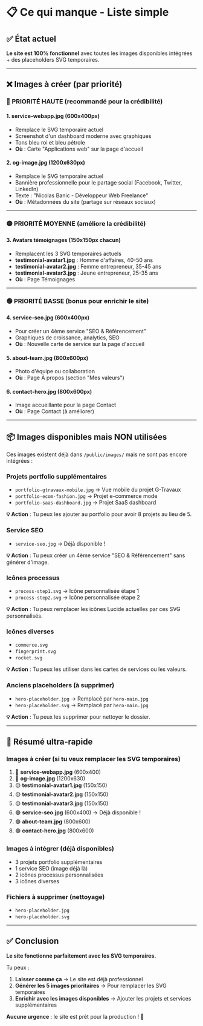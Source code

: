 # 📋 Ce qui manque - Liste simple

## ✅ État actuel
**Le site est 100% fonctionnel** avec toutes les images disponibles intégrées + des placeholders SVG temporaires.

---

## ❌ Images à créer (par priorité)

### 🔴 PRIORITÉ HAUTE (recommandé pour la crédibilité)

#### 1. **service-webapp.jpg** (600x400px)
- Remplace le SVG temporaire actuel
- Screenshot d'un dashboard moderne avec graphiques
- Tons bleu roi et bleu pétrole
- **Où** : Carte "Applications web" sur la page d'accueil

#### 2. **og-image.jpg** (1200x630px)
- Remplace le SVG temporaire actuel
- Bannière professionnelle pour le partage social (Facebook, Twitter, LinkedIn)
- Texte : "Nicolas Banic - Développeur Web Freelance"
- **Où** : Métadonnées du site (partage sur réseaux sociaux)

---

### 🟡 PRIORITÉ MOYENNE (améliore la crédibilité)

#### 3. Avatars témoignages (150x150px chacun)
- Remplacent les 3 SVG temporaires actuels
- **testimonial-avatar1.jpg** : Homme d'affaires, 40-50 ans
- **testimonial-avatar2.jpg** : Femme entrepreneur, 35-45 ans
- **testimonial-avatar3.jpg** : Jeune entrepreneur, 25-35 ans
- **Où** : Page Témoignages

---

### 🟢 PRIORITÉ BASSE (bonus pour enrichir le site)

#### 4. **service-seo.jpg** (600x400px)
- Pour créer un 4ème service "SEO & Référencement"
- Graphiques de croissance, analytics, SEO
- **Où** : Nouvelle carte de service sur la page d'accueil

#### 5. **about-team.jpg** (800x600px)
- Photo d'équipe ou collaboration
- **Où** : Page À propos (section "Mes valeurs")

#### 6. **contact-hero.jpg** (800x600px)
- Image accueillante pour la page Contact
- **Où** : Page Contact (à améliorer)

---

## 📦 Images disponibles mais NON utilisées

Ces images existent déjà dans `/public/images/` mais ne sont pas encore intégrées :

### Projets portfolio supplémentaires
- `portfolio-gtravaux-mobile.jpg` → Vue mobile du projet G-Travaux
- `portfolio-ecom-fashion.jpg` → Projet e-commerce mode
- `portfolio-saas-dashboard.jpg` → Projet SaaS dashboard

**💡 Action** : Tu peux les ajouter au portfolio pour avoir 8 projets au lieu de 5.

### Service SEO
- `service-seo.jpg` → Déjà disponible !

**💡 Action** : Tu peux créer un 4ème service "SEO & Référencement" sans générer d'image.

### Icônes processus
- `process-step1.svg` → Icône personnalisée étape 1
- `process-step2.svg` → Icône personnalisée étape 2

**💡 Action** : Tu peux remplacer les icônes Lucide actuelles par ces SVG personnalisés.

### Icônes diverses
- `commerce.svg`
- `fingerprint.svg`
- `rocket.svg`

**💡 Action** : Tu peux les utiliser dans les cartes de services ou les valeurs.

### Anciens placeholders (à supprimer)
- `hero-placeholder.jpg` → Remplacé par `hero-main.jpg`
- `hero-placeholder.svg` → Remplacé par `hero-main.jpg`

**💡 Action** : Tu peux les supprimer pour nettoyer le dossier.

---

## 🎯 Résumé ultra-rapide

### Images à créer (si tu veux remplacer les SVG temporaires)
1. 🔴 **service-webapp.jpg** (600x400)
2. 🔴 **og-image.jpg** (1200x630)
3. 🟡 **testimonial-avatar1.jpg** (150x150)
4. 🟡 **testimonial-avatar2.jpg** (150x150)
5. 🟡 **testimonial-avatar3.jpg** (150x150)
6. 🟢 **service-seo.jpg** (600x400) → Déjà disponible !
7. 🟢 **about-team.jpg** (800x600)
8. 🟢 **contact-hero.jpg** (800x600)

### Images à intégrer (déjà disponibles)
- 3 projets portfolio supplémentaires
- 1 service SEO (image déjà là)
- 2 icônes processus personnalisées
- 3 icônes diverses

### Fichiers à supprimer (nettoyage)
- `hero-placeholder.jpg`
- `hero-placeholder.svg`

---

## ✅ Conclusion

**Le site fonctionne parfaitement avec les SVG temporaires.**

Tu peux :
1. **Laisser comme ça** → Le site est déjà professionnel
2. **Générer les 5 images prioritaires** → Pour remplacer les SVG temporaires
3. **Enrichir avec les images disponibles** → Ajouter les projets et services supplémentaires

**Aucune urgence** : le site est prêt pour la production ! 🚀